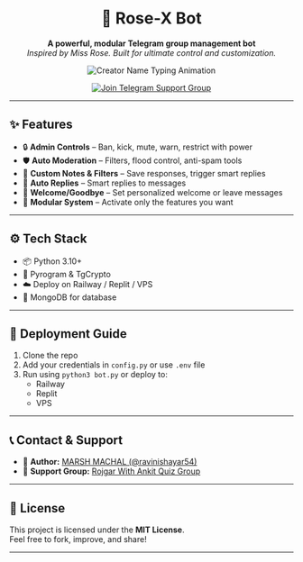 <h1 align="center">🌹 Rose-X Bot</h1>
<p align="center">
  <b>A powerful, modular Telegram group management bot</b><br>
  <i>Inspired by Miss Rose. Built for ultimate control and customization.</i>
</p>

<p align="center">
  <img src="https://readme-typing-svg.demolab.com?font=Fira+Code&size=18&pause=800&color=F70D1A&center=true&vCenter=true&multiline=true&width=500&lines=🚀+Created+With+❤️+By+Ravindra+Nishad+(@ravinishayar54)" alt="Creator Name Typing Animation" />
</p>

<p align="center">
  <a href="https://t.me/Rojgar_with_Ankit_Quiz_group_0">
    <img src="https://readme-typing-svg.demolab.com?font=Fira+Code&size=18&duration=1000&pause=800&center=true&vCenter=true&width=460&lines=💬+Click+Here+To+Join+Support+Group+%F0%9F%91%87" alt="Join Telegram Support Group" />
  </a>
</p>

---

## ✨ Features

- 🔒 **Admin Controls** – Ban, kick, mute, warn, restrict with power
- 🛡 **Auto Moderation** – Filters, flood control, anti-spam tools
- 📝 **Custom Notes & Filters** – Save responses, trigger smart replies
- 💬 **Auto Replies** – Smart replies to messages
- 👋 **Welcome/Goodbye** – Set personalized welcome or leave messages
- 🧩 **Modular System** – Activate only the features you want

---

## ⚙ Tech Stack

- 📦 Python 3.10+
- 🤖 Pyrogram & TgCrypto
- ☁️ Deploy on Railway / Replit / VPS
- 🧠 MongoDB for database

---

## 🚀 Deployment Guide

1. Clone the repo
2. Add your credentials in `config.py` or use `.env` file
3. Run using `python3 bot.py` or deploy to:
   - Railway
   - Replit
   - VPS

---

## 📞 Contact & Support

- 👤 **Author:** [MARSH MACHAL (@ravinishayar54)](https://t.me/ravinishayar54)
- 💬 **Support Group:** [Rojgar With Ankit Quiz Group](https://t.me/Rojgar_with_Ankit_Quiz_group_0)

---

## 📜 License

This project is licensed under the **MIT License**.  
Feel free to fork, improve, and share!

---

